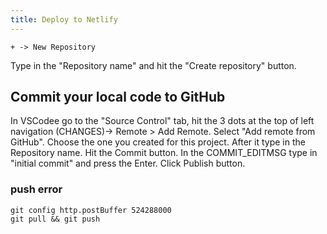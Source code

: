 ```yaml
---
title: Deploy to Netlify
---
```


`+ -> New Repository`

Type in the "Repository name" and hit the "Create repository" button.

## Commit your local code to GitHub
In VSCodee go to the "Source Control" tab, hit the 3 dots at the top of left navigation (CHANGES)-> Remote > Add Remote.
Select "Add remote from GitHub".
Choose the one you created for this project. 
After it type in the Repository name.
Hit the Commit button. In the COMMIT_EDITMSG type in "initial commit" and press the Enter.
Click Publish button.

### push error 
```
git config http.postBuffer 524288000
git pull && git push
```